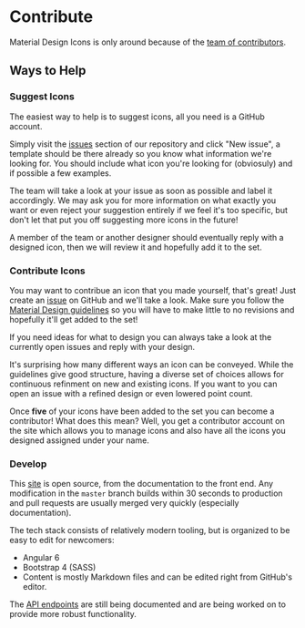 # Contribute

Material Design Icons is only around because of the [team of contributors](/contributors).

## Ways to Help

### Suggest Icons

The easiest way to help is to suggest icons, all you need is a GitHub account.

Simply visit the [issues](https://github.com/Templarian/MaterialDesign/issues) section of our repository and click "New issue", a template should be there already so you know what information we're looking for. You should include what icon you're looking for (obviosuly) and if possible a few examples.

The team will take a look at your issue as soon as possible and label it accordingly. We may ask you for more information on what exactly you want or even reject your suggestion entirely if we feel it's too specific, but don't let that put you off suggesting more icons in the future!

A member of the team or another designer should eventually reply with a designed icon, then we will review it and hopefully add it to the set.

### Contribute Icons

You may want to contribue an icon that you made yourself, that's great! Just create an [issue](https://github.com/Templarian/MaterialDesign/issues) on GitHub and we'll take a look. Make sure you follow the [Material Design guidelines](https://material.io/guidelines/style/icons.html#icons-system-icons) so you will have to make little to no revisions and hopefully it'll get added to the set!

If you need ideas for what to design you can always take a look at the currently open issues and reply with your design.

It's surprising how many different ways an icon can be conveyed. While the guidelines give good structure, having a diverse set of choices allows for continuous refinment on new and existing icons. If you want to you can open an issue with a refined design or even lowered point count.

Once **five** of your icons have been added to the set you can become a contributor! What does this mean? Well, you get a contributor account on the site which allows you to manage icons and also have all the icons you designed assigned under your name.

### Develop

This [site](/contribute/site) is open source, from the documentation to the front end. Any modification in the `master` branch builds within 30 seconds to production and pull requests are usually merged very quickly (especially documentation).

The tech stack consists of relatively modern tooling, but is organized to be easy to edit for newcomers:

- Angular 6
- Bootstrap 4 (SASS)
- Content is mostly Markdown files and can be edited right from GitHub's editor.

The [API endpoints](/contribute/site/api) are still being documented and are being worked on to provide more robust functionality.
